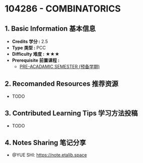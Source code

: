 # 104286 - COMBINATORICS

## 1. Basic Information 基本信息

-   **Credits 学分 :** 2.5
-   **Type 类型 :** PCC
-   **Difficulty 难度 :** ★★★
-   **Prerequisite 前置课程 :** 
    -   [PRE-ACADAMIC SEMESTER (预备学期)](../prep.md)


## 2. Recomanded Resources 推荐资源

-   TODO

## 3. Contributed Learning Tips 学习方法投稿

-   TODO

## 4. Notes Sharing 笔记分享

-   @YUE SHI: https://note.etalib.space